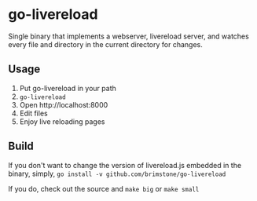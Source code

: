 go-livereload
=============

Single binary that implements a webserver, livereload server, and watches every
file and directory in the current directory for changes.

Usage
-----
1. Put go-livereload in your path
1. `go-livereload`
1. Open http://localhost:8000
1. Edit files
1. Enjoy live reloading pages

Build
-----
If you don't want to change the version of livereload.js embedded in the binary,
simply, `go install -v github.com/brimstone/go-livereload`

If you do, check out the source and `make big` or `make small`

